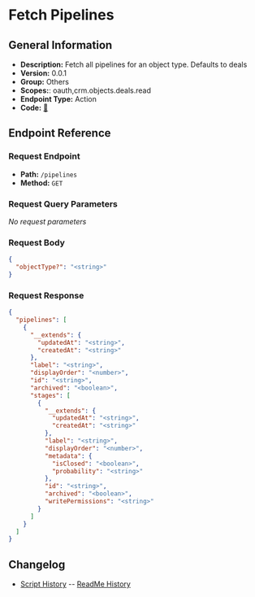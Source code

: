 # Fetch Pipelines

## General Information

- **Description:** Fetch all pipelines for an object type. Defaults to deals
- **Version:** 0.0.1
- **Group:** Others
- **Scopes:**: oauth,crm.objects.deals.read
- **Endpoint Type:** Action
- **Code:** [🔗](https://github.com/NangoHQ/integration-templates/tree/main/integrations/hubspot/actions/fetch-pipelines.ts)

## Endpoint Reference

### Request Endpoint

- **Path:** `/pipelines`
- **Method:** `GET`

### Request Query Parameters

_No request parameters_

### Request Body

```json
{
  "objectType?": "<string>"
}
```

### Request Response

```json
{
  "pipelines": [
    {
      "__extends": {
        "updatedAt": "<string>",
        "createdAt": "<string>"
      },
      "label": "<string>",
      "displayOrder": "<number>",
      "id": "<string>",
      "archived": "<boolean>",
      "stages": [
        {
          "__extends": {
            "updatedAt": "<string>",
            "createdAt": "<string>"
          },
          "label": "<string>",
          "displayOrder": "<number>",
          "metadata": {
            "isClosed": "<boolean>",
            "probability": "<string>"
          },
          "id": "<string>",
          "archived": "<boolean>",
          "writePermissions": "<string>"
        }
      ]
    }
  ]
}
```

## Changelog

- [Script History](https://github.com/NangoHQ/integration-templates/commits/main/integrations/hubspot/actions/fetch-pipelines.ts)
-- [ReadMe History](https://github.com/NangoHQ/integration-templates/commits/main/integrations/hubspot/actions/fetch-pipelines.md)
